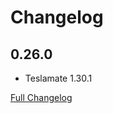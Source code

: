 # Changelog

## 0.26.0

* Teslamate 1.30.1

[Full Changelog](https://github.com/matt-FFFFFF/hassio-addon-teslamate/blob/main/CHANGELOG-FULL.md)
